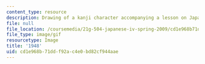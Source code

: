 ```yaml
---
content_type: resource
description: Drawing of a kanji character accompanying a lesson on Japanese.
file: null
file_location: /coursemedia/21g-504-japanese-iv-spring-2009/cd1e968b71ddf92ac4e0bd82cf944aae_1948.gif
file_type: image/gif
resourcetype: Image
title: '1948'
uid: cd1e968b-71dd-f92a-c4e0-bd82cf944aae
---
```

